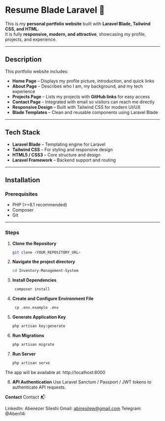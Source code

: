 # Resume Blade Laravel 🌟  

This is my **personal portfolio website** built with **Laravel Blade, Tailwind CSS, and HTML**.  
It is fully **responsive, modern, and attractive**, showcasing my profile, projects, and experience.  

---

## Description  
This portfolio website includes:  
- **Home Page** – Displays my profile picture, introduction, and quick links  
- **About Page** – Describes who I am, my background, and my tech experience  
- **Projects Page** – Lists my projects with **GitHub links** for easy access  
- **Contact Page** – Integrated with email so visitors can reach me directly  
- **Responsive Design** – Built with Tailwind CSS for modern UI/UX  
- **Blade Templates** – Clean and reusable components using Laravel Blade  

---

## Tech Stack  
- **Laravel Blade** – Templating engine for Laravel  
- **Tailwind CSS** – For styling and responsive design  
- **HTML5 / CSS3** – Core structure and design  
- **Laravel Framework** – Backend support and routing  

---

## Installation  

### Prerequisites  
- PHP (>=8.1 recommended)  
- Composer  
- Git  

---

### Steps  

1. **Clone the Repository**  
   ```bash
   git clone <YOUR_REPOSITORY_URL>
2. **Navigate the project directory**     
     ```bash
    cd Inventory-Management-System
3. **Install Dependencies**
   ```bash
    composer install
4. **Create and Configure Environment File**    
   ```bash
    cp .env.example .env
5. **Generate Application Key**
   ```bash
   php artisan key:generate
6. **Run Migrations**
   ```bash
   php artisan migrate
7. **Run Server**
   ```bash
   php artisan serve

The app will be available at: http://localhost:8000

8. **API Authentication**
Use Laravel Sanctum / Passport / JWT tokens to authenticate API requests.

**Contact**
Contact 📬

LinkedIn: Abenezer Sileshi
Gmail: abinesilew@gmail.com
Telegram: @Aben14i
